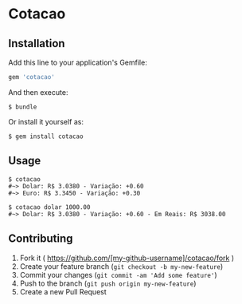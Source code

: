 # Cotacao


## Installation

Add this line to your application's Gemfile:

```ruby
gem 'cotacao'
```

And then execute:

    $ bundle

Or install it yourself as:

    $ gem install cotacao

## Usage

    $ cotacao
    #~> Dolar: R$ 3.0380 - Variação: +0.60
    #~> Euro: R$ 3.3450 - Variação: +0.30

    $ cotacao dolar 1000.00
    #~> Dolar: R$ 3.0380 - Variação: +0.60 - Em Reais: R$ 3038.00

## Contributing

1. Fork it ( https://github.com/[my-github-username]/cotacao/fork )
2. Create your feature branch (`git checkout -b my-new-feature`)
3. Commit your changes (`git commit -am 'Add some feature'`)
4. Push to the branch (`git push origin my-new-feature`)
5. Create a new Pull Request
